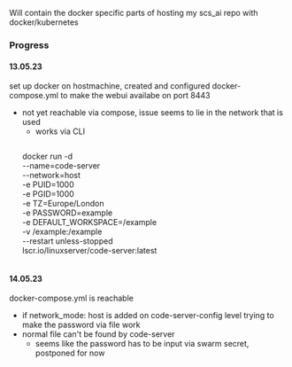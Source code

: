 
Will contain the docker specific parts of hosting my scs_ai repo with docker/kubernetes

### Progress
#### 13.05.23
set up docker on hostmachine, created and configured docker-compose.yml to make the webui availabe on port 8443
 - not yet reachable via compose, issue seems to lie in the network that is used
   - works via CLI
     ```bash
    docker run -d \
    --name=code-server \
    --network=host \
    -e PUID=1000 \
    -e PGID=1000 \
    -e TZ=Europe/London \
    -e PASSWORD=example \
    -e DEFAULT_WORKSPACE=/example \
    -v /example:/example \
    --restart unless-stopped \
    lscr.io/linuxserver/code-server:latest
    ```

#### 14.05.23
docker-compose.yml is reachable 
- if network_mode: host is added on code-server-config level
trying to make the password via file work
- normal file can't be found by code-server
  - seems like the password has to be input via swarm secret, postponed for now
